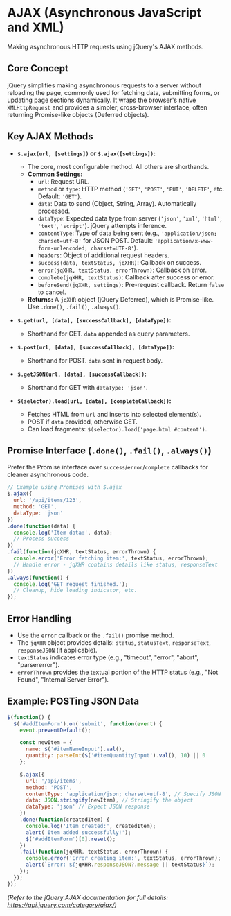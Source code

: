 # AJAX (Asynchronous JavaScript and XML)

Making asynchronous HTTP requests using jQuery's AJAX methods.

## Core Concept

jQuery simplifies making asynchronous requests to a server without reloading the page, commonly used for fetching data, submitting forms, or updating page sections dynamically. It wraps the browser's native `XMLHttpRequest` and provides a simpler, cross-browser interface, often returning Promise-like objects (Deferred objects).

## Key AJAX Methods

*   **`$.ajax(url, [settings])` or `$.ajax([settings])`:**
    *   The core, most configurable method. All others are shorthands.
    *   **Common Settings:**
        *   `url`: Request URL.
        *   `method` or `type`: HTTP method (`'GET'`, `'POST'`, `'PUT'`, `'DELETE'`, etc. Default: `'GET'`).
        *   `data`: Data to send (Object, String, Array). Automatically processed.
        *   `dataType`: Expected data type from server (`'json'`, `'xml'`, `'html'`, `'text'`, `'script'`). jQuery attempts inference.
        *   `contentType`: Type of data being sent (e.g., `'application/json; charset=utf-8'` for JSON POST. Default: `'application/x-www-form-urlencoded; charset=UTF-8'`).
        *   `headers`: Object of additional request headers.
        *   `success(data, textStatus, jqXHR)`: Callback on success.
        *   `error(jqXHR, textStatus, errorThrown)`: Callback on error.
        *   `complete(jqXHR, textStatus)`: Callback after success or error.
        *   `beforeSend(jqXHR, settings)`: Pre-request callback. Return `false` to cancel.
    *   **Returns:** A `jqXHR` object (jQuery Deferred), which is Promise-like. Use `.done()`, `.fail()`, `.always()`.

*   **`$.get(url, [data], [successCallback], [dataType])`:**
    *   Shorthand for GET. `data` appended as query parameters.

*   **`$.post(url, [data], [successCallback], [dataType])`:**
    *   Shorthand for POST. `data` sent in request body.

*   **`$.getJSON(url, [data], [successCallback])`:**
    *   Shorthand for GET with `dataType: 'json'`.

*   **`$(selector).load(url, [data], [completeCallback])`:**
    *   Fetches HTML from `url` and inserts into selected element(s).
    *   POST if `data` provided, otherwise GET.
    *   Can load fragments: `$(selector).load('page.html #content')`.

## Promise Interface (`.done()`, `.fail()`, `.always()`)

Prefer the Promise interface over `success`/`error`/`complete` callbacks for cleaner asynchronous code.

```javascript
// Example using Promises with $.ajax
$.ajax({
  url: '/api/items/123',
  method: 'GET',
  dataType: 'json'
})
.done(function(data) {
  console.log('Item data:', data);
  // Process success
})
.fail(function(jqXHR, textStatus, errorThrown) {
  console.error('Error fetching item:', textStatus, errorThrown);
  // Handle error - jqXHR contains details like status, responseText
})
.always(function() {
  console.log('GET request finished.');
  // Cleanup, hide loading indicator, etc.
});
```

## Error Handling

*   Use the `error` callback or the `.fail()` promise method.
*   The `jqXHR` object provides details: `status`, `statusText`, `responseText`, `responseJSON` (if applicable).
*   `textStatus` indicates error type (e.g., "timeout", "error", "abort", "parsererror").
*   `errorThrown` provides the textual portion of the HTTP status (e.g., "Not Found", "Internal Server Error").

## Example: POSTing JSON Data

```javascript
$(function() {
  $('#addItemForm').on('submit', function(event) {
    event.preventDefault();

    const newItem = {
      name: $('#itemNameInput').val(),
      quantity: parseInt($('#itemQuantityInput').val(), 10) || 0
    };

    $.ajax({
      url: '/api/items',
      method: 'POST',
      contentType: 'application/json; charset=utf-8', // Specify JSON
      data: JSON.stringify(newItem), // Stringify the object
      dataType: 'json' // Expect JSON response
    })
    .done(function(createdItem) {
      console.log('Item created:', createdItem);
      alert('Item added successfully!');
      $('#addItemForm')[0].reset();
    })
    .fail(function(jqXHR, textStatus, errorThrown) {
      console.error('Error creating item:', textStatus, errorThrown);
      alert(`Error: ${jqXHR.responseJSON?.message || textStatus}`);
    });
  });
});
```

*(Refer to the jQuery AJAX documentation for full details: https://api.jquery.com/category/ajax/)*